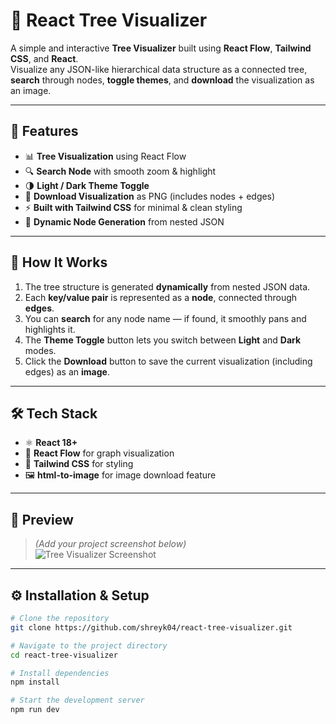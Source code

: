 # 🌳 React Tree Visualizer

A simple and interactive **Tree Visualizer** built using **React Flow**, **Tailwind CSS**, and **React**.  
Visualize any JSON-like hierarchical data structure as a connected tree, **search** through nodes, **toggle themes**, and **download** the visualization as an image.

---

## 🚀 Features

- 📊 **Tree Visualization** using React Flow  
- 🔍 **Search Node** with smooth zoom & highlight  
- 🌗 **Light / Dark Theme Toggle**  
- 📸 **Download Visualization** as PNG (includes nodes + edges)  
- ⚡ **Built with Tailwind CSS** for minimal & clean styling  
- 🧩 **Dynamic Node Generation** from nested JSON  

---

## 🧠 How It Works

1. The tree structure is generated **dynamically** from nested JSON data.  
2. Each **key/value pair** is represented as a **node**, connected through **edges**.  
3. You can **search** for any node name — if found, it smoothly pans and highlights it.  
4. The **Theme Toggle** button lets you switch between **Light** and **Dark** modes.  
5. Click the **Download** button to save the current visualization (including edges) as an **image**.  

---

## 🛠️ Tech Stack

- ⚛️ **React 18+**  
- 🌊 **React Flow** for graph visualization  
- 🎨 **Tailwind CSS** for styling  
- 🖼️ **html-to-image** for image download feature  

---

## 📸 Preview

> *(Add your project screenshot below)*  
> ![Tree Visualizer Screenshot](./screenshot.png)

---

## ⚙️ Installation & Setup

```bash
# Clone the repository
git clone https://github.com/shreyk04/react-tree-visualizer.git

# Navigate to the project directory
cd react-tree-visualizer

# Install dependencies
npm install

# Start the development server
npm run dev
